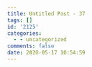 ```yaml
---
title: Untitled Post - 37
tags: []
id: '2125'
categories:
  - - uncategorized
comments: false
date: 2020-05-17 10:54:59
---
```

